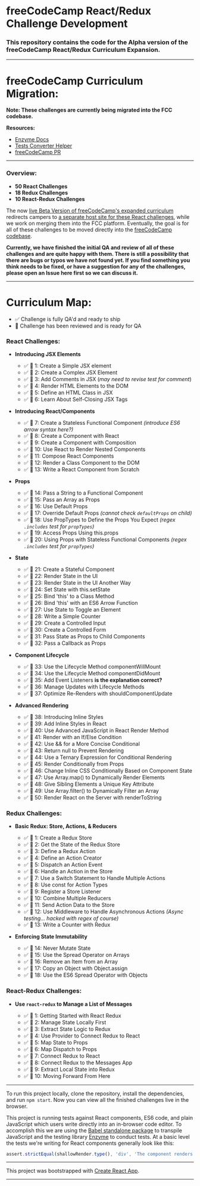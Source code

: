 # freeCodeCamp React/Redux Challenge Development

### This repository contains the code for the Alpha version of the freeCodeCamp React/Redux Curriculum Expansion.

---

# freeCodeCamp Curriculum Migration:

**Note: These challenges are currently being migrated into the FCC codebase.**

**Resources:**

- [Enzyme Docs](http://airbnb.io/enzyme/docs/api/)
- [Tests Converter Helper](https://react-test-converter.surge.sh/)
- [freeCodeCamp PR](https://github.com/freeCodeCamp/freeCodeCamp/pull/16138)

---

### Overview:

* **50 React Challenges**
* **18 Redux Challenges**
* **10 React-Redux Challenges**

The now [live Beta Version of freeCodeCamp's expanded curriculum](http://beta.freecodecamp.com/en/) redirects campers to [a separate host site for these React challenges](http://hysterical-amusement.surge.sh/), while we work on merging them into the FCC platform. Eventually, the goal is for all of these challenges to be moved directly into the [freeCodeCamp codebase](https://github.com/freeCodeCamp/freeCodeCamp).

**Currently, we have finished the initial QA and review of all of these challenges and are quite happy with them. There is still a possibility that there are bugs or typos we have not found yet. If you find something you think needs to be fixed, or have a suggestion for any of the challenges, please open an Issue here first so we can discuss it.**

---

# Curriculum Map:

- :white_check_mark: Challenge is fully QA'd and ready to ship
- :blue_book: Challenge has been reviewed and is ready for QA

### React Challenges:

- **Introducing JSX Elements**

  - :white_check_mark: :blue_book: 1: Create a Simple JSX element
  - :white_check_mark: :blue_book: 2: Create a Complex JSX Element
  - :white_check_mark: :blue_book: 3: Add Comments in JSX (*may need to revise test for comment*)
  - :white_check_mark: :blue_book: 4: Render HTML Elements to the DOM
  - :white_check_mark: :blue_book: 5: Define an HTML Class in JSX
  - :white_check_mark: :blue_book: 6: Learn About Self-Closing JSX Tags

- **Introducing React/Components**

  - :white_check_mark: :blue_book: 7: Create a Stateless Functional Component *(introduce ES6 arrow syntax here?)*
  - :white_check_mark: :blue_book: 8: Create a Component with React
  - :white_check_mark: :blue_book: 9: Create a Component with Composition
  - :white_check_mark: :blue_book: 10: Use React to Render Nested Components
  - :white_check_mark: :blue_book: 11: Compose React Components
  - :white_check_mark: :blue_book: 12: Render a Class Component to the DOM
  - :white_check_mark: :blue_book: 13: Write a React Component from Scratch

- **Props**

  - :white_check_mark: :blue_book: 14: Pass a String to a Functional Component
  - :white_check_mark: :blue_book: 15: Pass an Array as Props
  - :white_check_mark: :blue_book: 16: Use Default Props
  - :white_check_mark: :blue_book: 17: Override Default Props *(cannot check `defaultProps` on child)*
  - :white_check_mark: :blue_book: 18: Use PropTypes to Define the Props You Expect *(regex `.includes` test for `propTypes`)*
  - :white_check_mark: :blue_book: 19: Access Props Using this.props
  - :white_check_mark: :blue_book: 20: Using Props with Stateless Functional Components *(regex `.includes` test for `propTypes`)*

- **State**

  - :white_check_mark: :blue_book: 21: Create a Stateful Component
  - :white_check_mark: :blue_book: 22: Render State in the UI
  - :white_check_mark: :blue_book: 23: Render State in the UI Another Way
  - :white_check_mark: :blue_book: 24: Set State with this.setState
  - :white_check_mark: :blue_book: 25: Bind 'this' to a Class Method
  - :white_check_mark: :blue_book: 26: Bind 'this' with an ES6 Arrow Function
  - :white_check_mark: :blue_book: 27: Use State to Toggle an Element
  - :white_check_mark: :blue_book: 28: Write a Simple Counter
  - :white_check_mark: :blue_book: 29: Create a Controlled Input
  - :white_check_mark: :blue_book: 30: Create a Controlled Form
  - :white_check_mark: :blue_book: 31: Pass State as Props to Child Components
  - :white_check_mark: :blue_book: 32: Pass a Callback as Props

- **Component Lifecycle**

  - :white_check_mark: :blue_book: 33: Use the Lifecycle Method componentWillMount
  - :white_check_mark: :blue_book: 34: Use the Lifecycle Method componentDidMount
  - :white_check_mark: :blue_book: 35: Add Event Listeners **is the explanation correct?**
  - :white_check_mark: :blue_book: 36: Manage Updates with Lifecycle Methods
  - :white_check_mark: :blue_book: 37: Optimize Re-Renders with shouldComponentUpdate

- **Advanced Rendering**

  - :white_check_mark: :blue_book: 38: Introducing Inline Styles
  - :white_check_mark: :blue_book: 39: Add Inline Styles in React
  - :white_check_mark: :blue_book: 40: Use Advanced JavaScript in React Render Method
  - :white_check_mark: :blue_book: 41: Render with an If/Else Condition
  - :white_check_mark: :blue_book: 42: Use && for a More Concise Conditional
  - :white_check_mark: :blue_book: 43: Return null to Prevent Rendering
  - :white_check_mark: :blue_book: 44: Use a Ternary Expression for Conditional Rendering
  - :white_check_mark: :blue_book: 45: Render Conditionally from Props
  - :white_check_mark: :blue_book: 46: Change Inline CSS Conditionally Based on Component State
  - :white_check_mark: :blue_book: 47: Use Array.map() to Dynamically Render Elements
  - :white_check_mark: :blue_book: 48: Give Sibling Elements a Unique Key Attribute
  - :white_check_mark: :blue_book: 49: Use Array.filter() to Dynamically Filter an Array
  - :white_check_mark: :blue_book: 50: Render React on the Server with renderToString

### Redux Challenges:

- **Basic Redux: Store, Actions, & Reducers**

  - :white_check_mark: :blue_book: 1: Create a Redux Store
  - :white_check_mark: :blue_book: 2: Get the State of the Redux Store
  - :white_check_mark: :blue_book: 3: Define a Redux Action
  - :white_check_mark: :blue_book: 4: Define an Action Creator
  - :white_check_mark: :blue_book: 5: Dispatch an Action Event
  - :white_check_mark: :blue_book: 6: Handle an Action in the Store
  - :white_check_mark: :blue_book: 7: Use a Switch Statement to Handle Multiple Actions
  - :white_check_mark: :blue_book: 8: Use const for Action Types
  - :white_check_mark: :blue_book: 9: Register a Store Listener
  - :white_check_mark: :blue_book: 10: Combine Multiple Reducers
  - :white_check_mark: :blue_book: 11: Send Action Data to the Store
  - :white_check_mark: :blue_book: 12: Use Middleware to Handle Asynchronous Actions *(Async testing... hacked with regex of course)*
  - :white_check_mark: :blue_book: 13: Write a Counter with Redux

- **Enforcing State Immutability**

  - :white_check_mark: :blue_book: 14: Never Mutate State
  - :white_check_mark: :blue_book: 15: Use the Spread Operator on Arrays
  - :white_check_mark: :blue_book: 16: Remove an Item from an Array
  - :white_check_mark: :blue_book: 17: Copy an Object with Object.assign
  - :white_check_mark: :blue_book: 18: Use the ES6 Spread Operator with Objects

### React-Redux Challenges:

- **Use `react-redux` to Manage a List of Messages**

  - :white_check_mark: :blue_book: 1: Getting Started with React Redux
  - :white_check_mark: :blue_book: 2: Manage State Locally First
  - :white_check_mark: :blue_book: 3: Extract State Logic to Redux
  - :white_check_mark: :blue_book: 4: Use Provider to Connect Redux to React
  - :white_check_mark: :blue_book: 5: Map State to Props
  - :white_check_mark: :blue_book: 6: Map Dispatch to Props
  - :white_check_mark: :blue_book: 7: Connect Redux to React
  - :white_check_mark: :blue_book: 8: Connect Redux to the Messages App
  - :white_check_mark: :blue_book: 9: Extract Local State into Redux
  - :white_check_mark: :blue_book: 10: Moving Forward From Here

---

To run this project locally, clone the repository, install the dependencies, and run `npm start`. Now you can view all the finished challenges live in the browser.

This project is running tests against React components, ES6 code, and plain JavaScript which users write directly into an in-browser code editor. To accomplish this we are using the [Babel standalone package](https://github.com/babel/babel-standalone) to transpile JavaScript and the testing library [Enzyme](http://airbnb.io/enzyme/) to conduct tests. At a basic level the tests we're writing for React components generally look like this:

```javascript
assert.strictEqual(shallowRender.type(), 'div', 'The component renders a div element');
```

***

This project was bootstrapped with [Create React App](https://github.com/facebookincubator/create-react-app).

***
